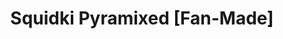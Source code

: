 ---
slug: squidki-pyramixed-fan-made
title: Squidki Pyramixed [Fan-Made]
description: "Squidki Pyramixed [Fan-Made] is an exciting online game. Play for free directly in your browser!"
icon: /images/new_mods/Sprunki Pyramixed [Fan-Made].png
url: https://wowtbc.net/sprunkin/sprunki-pyramixed-scratch/index.html
previewImage: /images/new_mods/Sprunki Pyramixed [Fan-Made].png
type: new mods

# SEO配置
seo:
  title: "Squidki Pyramixed [Fan-Made] - Play Free Online Game | Fun Browser Games"
  description: "Squidki Pyramixed [Fan-Made] - Play this fun online game for free in your browser. No download required!"
  ogImage: "/images/new_mods/Sprunki Pyramixed [Fan-Made].png"
  keywords: "squidki-pyramixed-fan-made, online game, browser game, free game, new mods game, play online"

videoUrls:
  - https://www.youtube.com/embed/example1
  - https://www.youtube.com/embed/example2

whyPlay:
  title: "Why Play Squidki Pyramixed [Fan-Made]?"
  items:
    - "Immersive Gameplay: Squidki Pyramixed [Fan-Made] offers an engaging and immersive gaming experience that will keep you entertained for hours"
    - "Challenging Levels: Test your skills with increasingly difficult challenges and obstacles"
    - "Beautiful Graphics: Enjoy stunning visuals and smooth animations that bring the game world to life"
    - "Regular Updates: New content and features are added regularly to keep the game fresh and exciting"
    - "Free to Play: Experience all the fun without spending a penny"
    - "Community Features: Connect with other players, share strategies, and compete for high scores"
    - "Cross-Platform: Play on any device with a web browser, no downloads required"

features:
  title: "Key Features of Squidki Pyramixed [Fan-Made]"
  image: "/images/new_mods/Sprunki Pyramixed [Fan-Made].png"
  items:
    - "Intuitive Controls: Easy to learn controls make Squidki Pyramixed [Fan-Made] accessible for players of all skill levels"
    - "Multiple Game Modes: Enjoy various gameplay options that provide different challenges and experiences"
    - "Character Customization: Personalize your gaming experience with unique characters and items"
    - "Achievement System: Complete special tasks to earn rewards and recognition"
    - "Leaderboards: Compete with players worldwide and see who can achieve the highest scores"

characteristics:
  title: "Game Characteristics"
  image: "/images/new_mods/Sprunki Pyramixed [Fan-Made].png"
  items:
    - "Genre: New mods game with elements of strategy and skill"
    - "Difficulty: Suitable for both casual gamers and those seeking a challenge"
    - "Play Time: Quick sessions or extended gameplay, depending on your preference"
    - "Art Style: Vibrant and engaging visuals that enhance the gaming experience"
    - "Sound Design: Immersive audio that complements the gameplay perfectly"

info: "Squidki Pyramixed [Fan-Made] is an exciting online game that offers players a unique and engaging gaming experience. With its intuitive controls, stunning visuals, and challenging gameplay, Squidki Pyramixed [Fan-Made] provides hours of entertainment for players of all ages and skill levels. Whether you're looking for a quick gaming session during a break or an extended play session, Squidki Pyramixed [Fan-Made] delivers an immersive experience that will keep you coming back for more. The game features multiple levels of increasing difficulty, ensuring that players are constantly challenged as they progress. With regular updates adding new content and features, Squidki Pyramixed [Fan-Made] remains fresh and exciting, providing endless entertainment options for its growing community of players."

howToPlayIntro: "Welcome to Squidki Pyramixed [Fan-Made]! This guide will walk you through the basics and help you master the game. Whether you're a beginner or looking to improve your skills, these tips and instructions will enhance your gaming experience."

howToPlaySteps:
  - title: "Getting Started"
    description: "Begin your Squidki Pyramixed [Fan-Made] adventure by familiarizing yourself with the controls. Use your keyboard or mouse to navigate through the game interface. The tutorial will guide you through the basic mechanics and help you understand the objectives."
  - title: "Understanding the Objectives"
    description: "In Squidki Pyramixed [Fan-Made], your main goal is to progress through levels by completing specific objectives. Each level presents unique challenges that require different strategies and approaches."
  - title: "Mastering the Controls"
    description: "Practice using the controls to improve your precision and reaction time. Squidki Pyramixed [Fan-Made] requires quick reflexes and strategic thinking to overcome obstacles and defeat opponents."
  - title: "Utilizing Power-ups"
    description: "Collect power-ups throughout the game to enhance your abilities and overcome difficult challenges. Each power-up offers unique advantages that can be crucial for success."
  - title: "Developing Strategies"
    description: "As you progress in Squidki Pyramixed [Fan-Made], develop effective strategies for different scenarios. Analyze patterns, anticipate challenges, and adapt your approach to maximize your performance."

faq:
  title: "Frequently Asked Questions about Squidki Pyramixed [Fan-Made]"
  items:
    - question: "Is Squidki Pyramixed [Fan-Made] free to play?"
      answer: "Yes, Squidki Pyramixed [Fan-Made] is completely free to play directly in your web browser. No downloads or purchases are required to enjoy the full game experience."
    - question: "Can I play Squidki Pyramixed [Fan-Made] on mobile devices?"
      answer: "Yes, Squidki Pyramixed [Fan-Made] is optimized for both desktop and mobile play. You can enjoy the game on any device with a web browser and internet connection."
    - question: "Are there any in-game purchases?"
      answer: "While Squidki Pyramixed [Fan-Made] is free to play, there may be optional in-game purchases available for cosmetic items or additional features that don't affect core gameplay."
    - question: "How often is Squidki Pyramixed [Fan-Made] updated?"
      answer: "The developers regularly update Squidki Pyramixed [Fan-Made] with new content, features, and improvements based on player feedback and game performance."
    - question: "Can I play Squidki Pyramixed [Fan-Made] offline?"
      answer: "Currently, Squidki Pyramixed [Fan-Made] requires an internet connection to play as it's a browser-based online game."
    - question: "Is Squidki Pyramixed [Fan-Made] suitable for children?"
      answer: "Yes, Squidki Pyramixed [Fan-Made] is designed to be family-friendly and suitable for players of all ages."
    - question: "How do I report bugs or issues?"
      answer: "If you encounter any problems while playing Squidki Pyramixed [Fan-Made], you can report them through the game's support page or contact the developers directly through their website."
    - question: "Still Have Questions?"
      answer: "If you have additional questions about Squidki Pyramixed [Fan-Made] that aren't covered in this FAQ, please visit our support center or contact our customer service team for assistance."
---